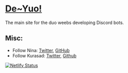 # [De~Yuo!](https://deyuo.gq/)

The main site for the duo weebs developing Discord bots.

## Misc:
* Follow Nina: [Twitter](https://twitter.com/NiinaDev), [GitHub](https://github.com/NiinaDev)
* Follow Kurasad: [Twitter](https://twitter.com/iKurasad), [Github](https://github.com/DPulavarthy)

[![Netlify Status](https://api.netlify.com/api/v1/badges/5bd1304c-59c8-48a6-99ed-f4bcd7bc6c95/deploy-status)](https://app.netlify.com/sites/deyuo/deploys)
